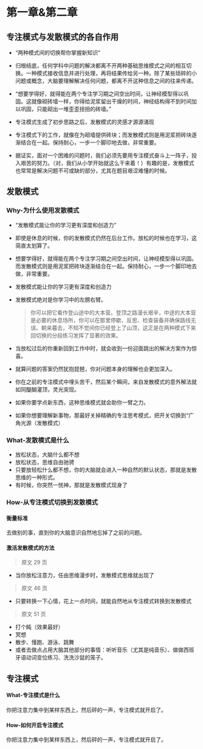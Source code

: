 # 第一章&第二章

## 专注模式与发散模式的各自作用

- “两种模式间的切换帮你掌握新知识”

- 归根结底，任何学科中问题的解决都离不开两种基础思维模式之间的相互切换。一种模式接收信息并进行处理，再将结果传给另一种。除了某些琐碎的小问题或概念，大脑要理解解决任何问题，都离不开这种信息之间的往来传递。

- “想要学得好，就得能在两个专注学习期之间空出时间，让神经模型得以巩固。这就像砌砖墙一样，你得给泥浆留出干燥的时间，神经结构得不到时间加以巩固，只能砌出一堆歪歪扭扭的砖墙。”

- 专注模式生成了初步思路之后，发散模式的灵感才源源涌现

- 专注模式下的工作，就像在为砌墙提供砖块；而发散模式则是用泥浆把砖块逐渐结合在一起。保持耐心，一步一个脚印地去做，非常重要。

- 据证实，面对一个困难的问题时，我们必须先要用专注模式奋斗上一阵子，投入艰苦的努力。（对，我们从小学开始就这么干来着！）有趣的是，发散模式也常常是解决问题不可或缺的部分，尤其在题目艰涩难懂的时候。

## 发散模式

### Why-为什么使用发散模式

- “发散模式能让你的学习更有深度和创造力”

- 即使是休息的时候，你的发散模式仍然在后台工作。放松的时候也在学习，这简直太划算了。
- 想要学得好，就得能在两个专注学习期之间空出时间，让神经模型得以巩固。而发散模式则是用泥浆把砖块逐渐结合在一起。保持耐心，一步一个脚印地去做，非常重要。
- 发散模式能让你的学习更有深度和创造力
- 发散模式绝对是你学习中的左膀右臂。
  > 你可以把它看作登山途中的大本营。登顶之路漫长艰辛，中途的大本营是必要的休息场所，你可以在那里停歇、反思、检查装备并确保路线无误。朝来暮去，不知不觉间你已经登上了山顶，这正是在两种模式下来回切换的分段练习发挥了显著的效果。
- 当放松过后的你重新回到工作中时，就会收到一份迎面跳出的解决方案作为惊喜。
- 就算问题的答案仍然犹抱琵琶，你对问题本身的理解也会更加深入。
- 你在之前的专注模式中埋头苦干，然后某个瞬间，来自发散模式的意外解法就如同醍醐灌顶，灵光突现。

- 如果你要学点新东西，这种思维模式就会助你一臂之力。
- 如果你想要理解新事物，那最好关掉精确的专注思考模式，把开关切换到“广角光源（发散模式）

### What-发散模式是什么

- 放松状态，大脑什么都不想
- 放松状态，思维自由驰骋
- 只要放轻松什么都不想，你的大脑就会进入一种自然的默认状态，那就是发散思维的一种形式。
- 有时候，你突然一恍神，那就是发散模式现身了

### How-从专注模式切换到发散模式

#### 衡量标准

去做别的事，直到你的大脑意识自然地忘掉了之前的问题。

#### 激活发散模式的方法

> 原文 29 页

- 当你放松注意力，任由思维漫步时，发散模式思维就出现了

> 原文 46 页

- 只要转换一下心情，花上一点时间，就能自然地从专注模式转换到发散模式

> 原文 51 页

- 打个盹（效果最好）
- 冥想
- 散步、慢跑、游泳、跳舞
- 或者去做点占用大脑其他部分的事情：听听音乐（尤其是纯音乐）、做做西班牙语动词变位练习、洗洗沙鼠的笼子。

## 专注模式

#### What-专注模式是什么

你把注意力集中到某样东西上，然后砰的一声，专注模式就开启了。

#### How-如何开启专注模式

你把注意力集中到某样东西上，然后砰的一声，专注模式就开启了。
